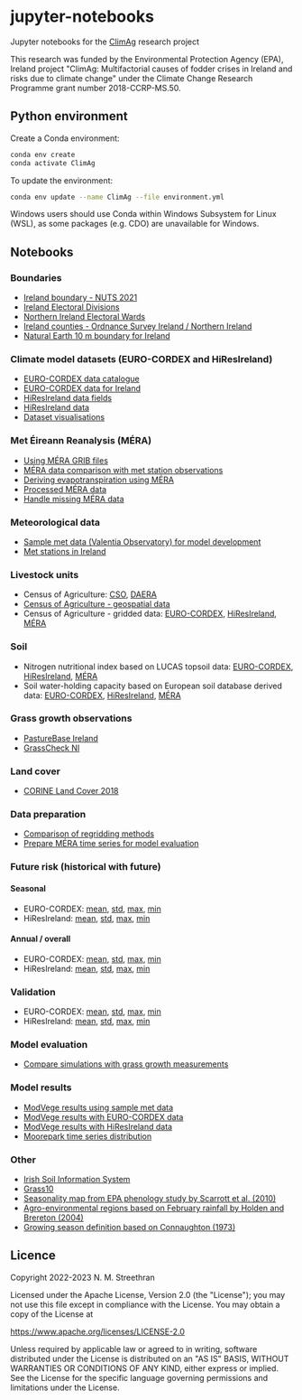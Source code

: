 # jupyter-notebooks

Jupyter notebooks for the [ClimAg](https://www.ucc.ie/en/eel/projects/climag/) research project

This research was funded by the Environmental Protection Agency (EPA), Ireland
project "ClimAg: Multifactorial causes of fodder crises in Ireland and risks
due to climate change" under the Climate Change Research Programme grant
number 2018-CCRP-MS.50.

## Python environment

Create a Conda environment:

```sh
conda env create
conda activate ClimAg
```

To update the environment:

```sh
conda env update --name ClimAg --file environment.yml
```

Windows users should use Conda within Windows Subsystem for Linux (WSL), as some packages (e.g. CDO) are unavailable for Windows.

## Notebooks

### Boundaries

- [Ireland boundary - NUTS 2021](https://nbviewer.org/github/ClimAg/jupyter-notebooks/blob/ipynb/boundaries/ireland_boundary_nuts.ipynb)
- [Ireland Electoral Divisions](https://nbviewer.org/github/ClimAg/jupyter-notebooks/blob/ipynb/boundaries/ireland_boundary_electoral_divisions.ipynb)
- [Northern Ireland Electoral Wards](https://nbviewer.org/github/ClimAg/jupyter-notebooks/blob/ipynb/boundaries/ireland_boundary_ni_wards.ipynb)
- [Ireland counties - Ordnance Survey Ireland / Northern Ireland](https://nbviewer.org/github/ClimAg/jupyter-notebooks/blob/ipynb/boundaries/ireland_boundary.ipynb)
- [Natural Earth 10 m boundary for Ireland](https://nbviewer.org/github/ClimAg/jupyter-notebooks/blob/ipynb/boundaries/naturalearth.ipynb)

### Climate model datasets (EURO-CORDEX and HiResIreland)

- [EURO-CORDEX data catalogue](https://nbviewer.org/github/ClimAg/jupyter-notebooks/blob/ipynb/eurocordex/eurocordex_intake.ipynb)
- [EURO-CORDEX data for Ireland](https://nbviewer.org/github/ClimAg/jupyter-notebooks/blob/ipynb/eurocordex/eurocordex_ie.ipynb)
- [HiResIreland data fields](https://nbviewer.org/github/ClimAg/jupyter-notebooks/blob/ipynb/hiresireland/hiresireland_fields.ipynb)
- [HiResIreland data](https://nbviewer.org/github/ClimAg/jupyter-notebooks/blob/ipynb/hiresireland/hiresireland.ipynb)
- [Dataset visualisations](https://nbviewer.org/github/ClimAg/jupyter-notebooks/blob/ipynb/climate_data/climate_data_viz.ipynb)

### Met Éireann Reanalysis (MÉRA)

- [Using MÉRA GRIB files](https://nbviewer.org/github/ClimAg/jupyter-notebooks/blob/ipynb/mera/mera_data.ipynb)
- [MÉRA data comparison with met station observations](https://nbviewer.org/github/ClimAg/jupyter-notebooks/blob/ipynb/mera/mera_data_compare.ipynb)
- [Deriving evapotranspiration using MÉRA](https://nbviewer.org/github/ClimAg/jupyter-notebooks/blob/ipynb/mera/mera_data_et.ipynb)
- [Processed MÉRA data](https://nbviewer.org/github/ClimAg/jupyter-notebooks/blob/ipynb/mera/mera_data_process.ipynb)
- [Handle missing MÉRA data](https://nbviewer.org/github/ClimAg/jupyter-notebooks/blob/ipynb/mera/mera_data_missing.ipynb)

### Meteorological data

- [Sample met data (Valentia Observatory) for model development](https://nbviewer.org/github/ClimAg/jupyter-notebooks/blob/ipynb/met/sample_met_data.ipynb)
- [Met stations in Ireland](https://nbviewer.org/github/ClimAg/jupyter-notebooks/blob/ipynb/met/met_stations.ipynb)

### Livestock units

- Census of Agriculture: [CSO](https://nbviewer.org/github/ClimAg/jupyter-notebooks/blob/ipynb/agricultural_census/agricultural_census_cso.ipynb), [DAERA](https://nbviewer.org/github/ClimAg/jupyter-notebooks/blob/ipynb/agricultural_census/agricultural_census_daera.ipynb)
- [Census of Agriculture - geospatial data](https://nbviewer.org/github/ClimAg/jupyter-notebooks/blob/ipynb/agricultural_census/agricultural_census.ipynb)
- Census of Agriculture - gridded data: [EURO-CORDEX](https://nbviewer.org/github/ClimAg/jupyter-notebooks/blob/ipynb/agricultural_census/agricultural_census_gridded_eurocordex.ipynb), [HiResIreland](https://nbviewer.org/github/ClimAg/jupyter-notebooks/blob/ipynb/agricultural_census/agricultural_census_gridded_hiresireland.ipynb), [MÉRA](https://nbviewer.org/github/ClimAg/jupyter-notebooks/blob/ipynb/agricultural_census/agricultural_census_gridded_mera.ipynb)

### Soil

- Nitrogen nutritional index based on LUCAS topsoil data: [EURO-CORDEX](https://nbviewer.org/github/ClimAg/jupyter-notebooks/blob/ipynb/soil_nitrogen/nitrogen_lucas_topsoil_eurocordex.ipynb), [HiResIreland](https://nbviewer.org/github/ClimAg/jupyter-notebooks/blob/ipynb/soil_nitrogen/nitrogen_lucas_topsoil_hiresireland.ipynb), [MÉRA](https://nbviewer.org/github/ClimAg/jupyter-notebooks/blob/ipynb/soil_nitrogen/nitrogen_lucas_topsoil_mera.ipynb)
- Soil water-holding capacity based on European soil database derived data: [EURO-CORDEX](https://nbviewer.org/github/ClimAg/jupyter-notebooks/blob/ipynb/soil_water_content/soil_water_content_eurocordex.ipynb), [HiResIreland](https://nbviewer.org/github/ClimAg/jupyter-notebooks/blob/ipynb/soil_water_content/soil_water_content_hiresireland.ipynb), [MÉRA](https://nbviewer.org/github/ClimAg/jupyter-notebooks/blob/ipynb/soil_water_content/soil_water_content_mera.ipynb)

### Grass growth observations

- [PastureBase Ireland](https://nbviewer.org/github/ClimAg/jupyter-notebooks/blob/ipynb/grass_growth/pasturebase.ipynb)
- [GrassCheck NI](https://nbviewer.org/github/ClimAg/jupyter-notebooks/blob/ipynb/grass_growth/grasscheck.ipynb)

### Land cover

- [CORINE Land Cover 2018](https://nbviewer.org/github/ClimAg/jupyter-notebooks/blob/ipynb/land_cover/clc_2018.ipynb)

### Data preparation

- [Comparison of regridding methods](https://nbviewer.org/github/ClimAg/jupyter-notebooks/blob/ipynb/modvege/regridding.ipynb)
- [Prepare MÉRA time series for model evaluation](https://nbviewer.org/github/ClimAg/jupyter-notebooks/blob/ipynb/grass_growth/grass_growth_mera_ts.ipynb)

### Future risk (historical with future)

#### Seasonal

- EURO-CORDEX: [mean](https://nbviewer.org/github/ClimAg/jupyter-notebooks/blob/ipynb/stats_compare_exp_mean/modvege_eurocordex_compare_exp_diff_mean.ipynb), [std](https://nbviewer.org/github/ClimAg/jupyter-notebooks/blob/ipynb/stats_compare_exp_std/modvege_eurocordex_compare_exp_diff_std.ipynb), [max](https://nbviewer.org/github/ClimAg/jupyter-notebooks/blob/ipynb/stats_compare_exp_max/modvege_eurocordex_compare_exp_diff_max.ipynb), [min](https://nbviewer.org/github/ClimAg/jupyter-notebooks/blob/ipynb/stats_compare_exp_min/modvege_eurocordex_compare_exp_diff_min.ipynb)
- HiResIreland: [mean](https://nbviewer.org/github/ClimAg/jupyter-notebooks/blob/ipynb/stats_compare_exp_mean/modvege_hiresireland_compare_exp_diff_mean.ipynb), [std](https://nbviewer.org/github/ClimAg/jupyter-notebooks/blob/ipynb/stats_compare_exp_std/modvege_hiresireland_compare_exp_diff_std.ipynb), [max](https://nbviewer.org/github/ClimAg/jupyter-notebooks/blob/ipynb/stats_compare_exp_max/modvege_hiresireland_compare_exp_diff_max.ipynb), [min](https://nbviewer.org/github/ClimAg/jupyter-notebooks/blob/ipynb/stats_compare_exp_min/modvege_hiresireland_compare_exp_diff_min.ipynb)

#### Annual / overall

- EURO-CORDEX: [mean](https://nbviewer.org/github/ClimAg/jupyter-notebooks/blob/ipynb/stats_compare_exp_mean/modvege_eurocordex_compare_exp_diff_mean_annual.ipynb), [std](https://nbviewer.org/github/ClimAg/jupyter-notebooks/blob/ipynb/stats_compare_exp_std/modvege_eurocordex_compare_exp_diff_std_annual.ipynb), [max](https://nbviewer.org/github/ClimAg/jupyter-notebooks/blob/ipynb/stats_compare_exp_max/modvege_eurocordex_compare_exp_diff_max_annual.ipynb), [min](https://nbviewer.org/github/ClimAg/jupyter-notebooks/blob/ipynb/stats_compare_exp_min/modvege_eurocordex_compare_exp_diff_min_annual.ipynb)
- HiResIreland: [mean](https://nbviewer.org/github/ClimAg/jupyter-notebooks/blob/ipynb/stats_compare_exp_mean/modvege_hiresireland_compare_exp_diff_mean_annual.ipynb), [std](https://nbviewer.org/github/ClimAg/jupyter-notebooks/blob/ipynb/stats_compare_exp_std/modvege_hiresireland_compare_exp_diff_std_annual.ipynb), [max](https://nbviewer.org/github/ClimAg/jupyter-notebooks/blob/ipynb/stats_compare_exp_max/modvege_hiresireland_compare_exp_diff_max_annual.ipynb), [min](https://nbviewer.org/github/ClimAg/jupyter-notebooks/blob/ipynb/stats_compare_exp_min/modvege_hiresireland_compare_exp_diff_min_annual.ipynb)

### Validation

- EURO-CORDEX: [mean](https://nbviewer.org/github/ClimAg/jupyter-notebooks/blob/ipynb/stats_compare_mera_mean/modvege_eurocordex_compare_mera_diff_mean.ipynb), [std](https://nbviewer.org/github/ClimAg/jupyter-notebooks/blob/ipynb/stats_compare_mera_std/modvege_eurocordex_compare_mera_diff_std.ipynb), [max](https://nbviewer.org/github/ClimAg/jupyter-notebooks/blob/ipynb/stats_compare_mera_max/modvege_eurocordex_compare_mera_diff_max.ipynb), [min](https://nbviewer.org/github/ClimAg/jupyter-notebooks/blob/ipynb/stats_compare_mera_min/modvege_eurocordex_compare_mera_diff_min.ipynb)
- HiResIreland: [mean](https://nbviewer.org/github/ClimAg/jupyter-notebooks/blob/ipynb/stats_compare_mera_mean/modvege_hiresireland_compare_mera_diff_mean.ipynb), [std](https://nbviewer.org/github/ClimAg/jupyter-notebooks/blob/ipynb/stats_compare_mera_std/modvege_hiresireland_compare_mera_diff_std.ipynb), [max](https://nbviewer.org/github/ClimAg/jupyter-notebooks/blob/ipynb/stats_compare_mera_max/modvege_hiresireland_compare_mera_diff_max.ipynb), [min](https://nbviewer.org/github/ClimAg/jupyter-notebooks/blob/ipynb/stats_compare_mera_min/modvege_hiresireland_compare_mera_diff_min.ipynb)

<!-- #### Annual / overall

- EURO-CORDEX: [mean](https://nbviewer.org/github/ClimAg/jupyter-notebooks/blob/ipynb/stats_compare_mera_mean/modvege_eurocordex_compare_mera_diff_mean_annual.ipynb), [std](https://nbviewer.org/github/ClimAg/jupyter-notebooks/blob/ipynb/stats_compare_mera_std/modvege_eurocordex_compare_mera_diff_std_annual.ipynb), [max](https://nbviewer.org/github/ClimAg/jupyter-notebooks/blob/ipynb/stats_compare_mera_max/modvege_eurocordex_compare_mera_diff_max_annual.ipynb), [min](https://nbviewer.org/github/ClimAg/jupyter-notebooks/blob/ipynb/stats_compare_mera_min/modvege_eurocordex_compare_mera_diff_min_annual.ipynb)
- HiResIreland: [mean](https://nbviewer.org/github/ClimAg/jupyter-notebooks/blob/ipynb/stats_compare_mera_mean/modvege_hiresireland_compare_mera_diff_mean_annual.ipynb), [std](https://nbviewer.org/github/ClimAg/jupyter-notebooks/blob/ipynb/stats_compare_mera_std/modvege_hiresireland_compare_mera_diff_std_annual.ipynb), [max](https://nbviewer.org/github/ClimAg/jupyter-notebooks/blob/ipynb/stats_compare_mera_max/modvege_hiresireland_compare_mera_diff_max_annual.ipynb), [min](https://nbviewer.org/github/ClimAg/jupyter-notebooks/blob/ipynb/stats_compare_mera_min/modvege_hiresireland_compare_mera_diff_min_annual.ipynb) -->

### Model evaluation

- [Compare simulations with grass growth measurements](https://nbviewer.org/github/ClimAg/jupyter-notebooks/blob/ipynb/grass_growth/grass_growth_pastures_compare.ipynb)

### Model results

- [ModVege results using sample met data](https://nbviewer.org/github/ClimAg/jupyter-notebooks/blob/ipynb/modvege/modvege_valentia.ipynb)
- [ModVege results with EURO-CORDEX data](https://nbviewer.org/github/ClimAg/jupyter-notebooks/blob/ipynb/modvege/modvege_eurocordex.ipynb)
- [ModVege results with HiResIreland data](https://nbviewer.org/github/ClimAg/jupyter-notebooks/blob/ipynb/modvege/modvege_hiresireland.ipynb)
- [Moorepark time series distribution](https://nbviewer.org/github/ClimAg/jupyter-notebooks/blob/ipynb/modvege/modvege_timeseries_moorepark.ipynb)

### Other

- [Irish Soil Information System](https://nbviewer.org/github/ClimAg/jupyter-notebooks/blob/ipynb/soil/irish_soil_information_system.ipynb)
- [Grass10](https://nbviewer.org/github/ClimAg/jupyter-notebooks/blob/ipynb/grass_growth/grass10.ipynb)
- [Seasonality map from EPA phenology study by Scarrott et al. (2010)](https://nbviewer.org/github/ClimAg/jupyter-notebooks/blob/ipynb/climatic_regions/seasonality_map_epa.ipynb)
- [Agro-environmental regions based on February rainfall by Holden and Brereton (2004)](https://nbviewer.org/github/ClimAg/jupyter-notebooks/blob/ipynb/climatic_regions/agro_environmental_regions.ipynb)
- [Growing season definition based on Connaughton (1973)](https://nbviewer.org/github/ClimAg/jupyter-notebooks/blob/ipynb/met/met_growing_season.ipynb)

<!--
## References

- Coordinate reference system for Ireland: [ETRS89 / Irish TM EPSG 2157](https://www.gov.uk/government/publications/uk-geospatial-data-standards-register/national-geospatial-data-standards-register#standards-for-coordinate-reference-systems)
-->

## Licence

Copyright 2022-2023 N. M. Streethran

Licensed under the Apache License, Version 2.0 (the "License");
you may not use this file except in compliance with the License.
You may obtain a copy of the License at

  <https://www.apache.org/licenses/LICENSE-2.0>

Unless required by applicable law or agreed to in writing, software
distributed under the License is distributed on an "AS IS" BASIS,
WITHOUT WARRANTIES OR CONDITIONS OF ANY KIND, either express or implied.
See the License for the specific language governing permissions and
limitations under the License.
